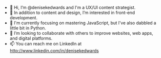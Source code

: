 - 👋 Hi, I’m @denisekedwards and I'm a UX/UI content strategist. 
- 👀 In addition to content and design, I’m interested in front-end development. 
- 🌱 I'm currently focusing on mastering JavaScript, but I've also dabbled a little bit in Python. 
- 💞️ I’m looking to collaborate with others to improve websites, web apps, and digital platforms.  
- 📫 You can reach me on LinkedIn at http://www.linkedin.com/in/denisekedwards
<!---
denisekedwards/denisekedwards is a ✨ special ✨ repository because its `README.md` (this file) appears on your GitHub profile.
You can click the Preview link to take a look at your changes.
--->
